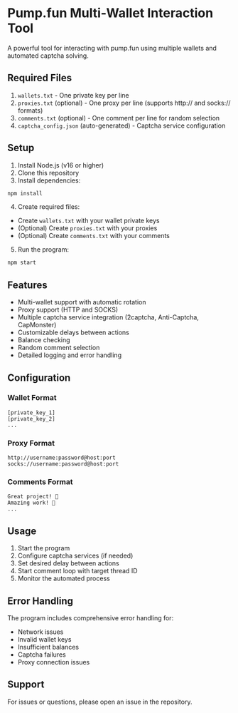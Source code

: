 # Pump.fun Multi-Wallet Interaction Tool

A powerful tool for interacting with pump.fun using multiple wallets and automated captcha solving.

## Required Files

1. `wallets.txt` - One private key per line
2. `proxies.txt` (optional) - One proxy per line (supports http:// and socks:// formats)
3. `comments.txt` (optional) - One comment per line for random selection
4. `captcha_config.json` (auto-generated) - Captcha service configuration

## Setup

1. Install Node.js (v16 or higher)
2. Clone this repository
3. Install dependencies:
```bash
npm install
```

4. Create required files:
- Create `wallets.txt` with your wallet private keys
- (Optional) Create `proxies.txt` with your proxies
- (Optional) Create `comments.txt` with your comments

5. Run the program:
```bash
npm start
```

## Features

- Multi-wallet support with automatic rotation
- Proxy support (HTTP and SOCKS)
- Multiple captcha service integration (2captcha, Anti-Captcha, CapMonster)
- Customizable delays between actions
- Balance checking
- Random comment selection
- Detailed logging and error handling

## Configuration

### Wallet Format
```
[private_key_1]
[private_key_2]
...
```

### Proxy Format
```
http://username:password@host:port
socks://username:password@host:port
```

### Comments Format
```
Great project! 🚀
Amazing work! 💪
...
```

## Usage

1. Start the program
2. Configure captcha services (if needed)
3. Set desired delay between actions
4. Start comment loop with target thread ID
5. Monitor the automated process

## Error Handling

The program includes comprehensive error handling for:
- Network issues
- Invalid wallet keys
- Insufficient balances
- Captcha failures
- Proxy connection issues

## Support

For issues or questions, please open an issue in the repository.
